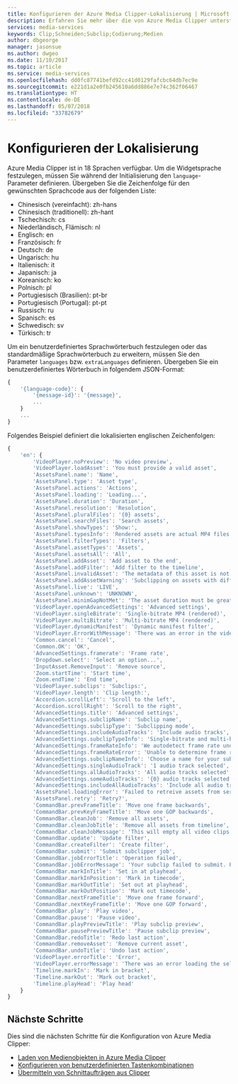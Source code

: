 ```yaml
---
title: Konfigurieren der Azure Media Clipper-Lokalisierung | Microsoft-Dokumentation
description: Erfahren Sie mehr über die von Azure Media Clipper unterstützten Sprachen und die Unterstützung der Lokalisierung
services: media-services
keywords: Clip;Schneiden;Subclip;Codierung;Medien
author: dbgeorge
manager: jasonsue
ms.author: dwgeo
ms.date: 11/10/2017
ms.topic: article
ms.service: media-services
ms.openlocfilehash: dd0fc87741befd92cc41d0129fafcbc64db7ec9e
ms.sourcegitcommit: e221d1a2e0fb245610a6dd886e7e74c362f06467
ms.translationtype: HT
ms.contentlocale: de-DE
ms.lasthandoff: 05/07/2018
ms.locfileid: "33782679"
---
```

# <a name="configure-localization"></a>Konfigurieren der Lokalisierung
Azure Media Clipper ist in 18 Sprachen verfügbar. Um die Widgetsprache festzulegen, müssen Sie während der Initialisierung den `language`-Parameter definieren. Übergeben Sie die Zeichenfolge für den gewünschten Sprachcode aus der folgenden Liste:
- Chinesisch (vereinfacht): zh-hans
- Chinesisch (traditionell): zh-hant
- Tschechisch: cs
- Niederländisch, Flämisch: nl
- Englisch: en
- Französisch: fr
- Deutsch: de
- Ungarisch: hu
- Italienisch: it
- Japanisch: ja
- Koreanisch: ko
- Polnisch: pl
- Portugiesisch (Brasilien): pt-br
- Portugiesisch (Portugal): pt-pt
- Russisch: ru
- Spanisch: es
- Schwedisch: sv
- Türkisch: tr

Um ein benutzerdefiniertes Sprachwörterbuch festzulegen oder das standardmäßige Sprachwörterbuch zu erweitern, müssen Sie den Parameter `languages` bzw. `extraLanguages` definieren. Übergeben Sie ein benutzerdefiniertes Wörterbuch in folgendem JSON-Format:

```javascript
{
    '{language-code}': {
        '{message-id}': '{message}',
        ...
    }
    ...
}
```

Folgendes Beispiel definiert die lokalisierten englischen Zeichenfolgen:

```javascript
{
    'en': {
        'VideoPlayer.noPreview': 'No video preview',
        'VideoPlayer.loadAsset': 'You must provide a valid asset',
        'AssetsPanel.name': 'Name',
        'AssetsPanel.type': 'Asset type',
        'AssetsPanel.actions': 'Actions',
        'AssetsPanel.loading': 'Loading...',
        'AssetsPanel.duration': 'Duration',
        'AssetsPanel.resolution': 'Resolution',
        'AssetsPanel.pluralFiles': '{0} assets',
        'AssetsPanel.searchFiles': 'Search assets',
        'AssetsPanel.showTypes': 'Show:',
        'AssetsPanel.typesInfo': 'Rendered assets are actual MP4 files. Dynamic manifest filters are filters applied to a parent asset\'s video segment playlist.',
        'AssetsPanel.filterTypes': 'Filters',
        'AssetsPanel.assetTypes': 'Assets',
        'AssetsPanel.assetsAll': 'All',
        'AssetsPanel.addAsset': 'Add asset to the end',
        'AssetsPanel.addFilter': 'Add filter to the timeline',
        'AssetsPanel.invalidAsset': 'The metadata of this asset is not compatible with the other assets in the timeline',
        'AssetsPanel.addAssetWarning': 'Subclipping on assets with different resolutions may cause resolution autoscaling.',
        'AssetsPanel.live': 'LIVE',
        'AssetsPanel.unknown': 'UNKNOWN',
        'AssetsPanel.minimGapNotMet': 'The asset duration must be greater than the minimum clip duration ({0} seconds)',
        'VideoPlayer.openAdvancedSettings': 'Advanced settings',
        'VideoPlayer.singleBitrate': 'Single-bitrate MP4 (rendered)',
        'VideoPlayer.multiBitrate': 'Multi-bitrate MP4 (rendered)',
        'VideoPlayer.dynamicManifest': 'Dynamic manifest filter',
        'VideoPlayer.ErrorWithMessage': 'There was an error in the video player, code {0}, message: {1}',
        'Common.cancel': 'Cancel',
        'Common.OK': 'OK',
        'AdvancedSettings.framerate': 'Frame rate',
        'Dropdown.select': 'Select an option...',
        'InputAsset.RemoveInput': 'Remove source',
        'Zoom.startTime': 'Start time',
        'Zoom.endTime': 'End time',
        'VideoPlayer.subclips': 'Subclips:',
        'VideoPlayer.length': 'Clip length:',
        'Accordion.scrollLeft': 'Scroll to the left',
        'Accordion.scrollRight': 'Scroll to the right',
        'AdvancedSettings.title': 'Advanced settings',
        'AdvancedSettings.subclipName': 'Subclip name',
        'AdvancedSettings.subclipType': 'Subclipping mode',
        'AdvancedSettings.includeAudioTracks': 'Include audio tracks',
        'AdvancedSettings.subclipTypeInfo': 'Single-bitrate and multi-bitrate MP4s are frame accurate rendered assets. Dynamic manifest filters are group-of-pictures (GOP) accurate filters applied to a parent asset. Creating filters does not create a new asset and does not require encoding. Subclipping jobs on live assets are valid as long as their mark times are within the archive window of the parent asset. Filters are valid as long as the parent asset exists and mark times are within its archive window.',
        'AdvancedSettings.frameRateInfo': 'We autodetect frame rate under most scenarios. however, If we cannot autodetect, choose a frame rate from the dropdown for the selected asset(s).',
        'AdvancedSettings.frameRateError': 'Unable to determine frame rate',
        'AdvancedSettings.subclipNameInfo': 'Choose a name for your subclip.',
        'AdvancedSettings.singleAudioTrack': '1 audio track selected',
        'AdvancedSettings.allAudioTracks': 'All audio tracks selected',
        'AdvancedSettings.someAudioTracks': '{0} audio tracks selected',
        'AdvancedSettings.includeAllAudioTracks': 'Include all audio tracks',
        'AssetsPanel.loadingError': 'Failed to retreive assets from server.',
        'AssetsPanel.retry': 'Retry?',
        'CommandBar.prevFrameTitle': 'Move one frame backwards',
        'CommandBar.prevKeyFrameTitle': 'Move one GOP backwards',
        'CommandBar.cleanJob': 'Remove all assets',
        'CommandBar.cleanJobTitle': 'Remove all assets from timeline',
        'CommandBar.cleanJobMessage': 'This will empty all video clips from your timeline.',
        'CommandBar.update': 'Update filter',
        'CommandBar.createFilter': 'Create filter',
        'CommandBar.submit': 'Submit subclipper job',
        'CommandBar.jobErrorTitle': 'Operation failed',
        'CommandBar.jobErrorMessage': 'Your subclip failed to submit. Please try again.',
        'CommandBar.markInTitle': 'Set in at playhead',
        'CommandBar.markInPosition': 'Mark in timecode',
        'CommandBar.markOutTitle': 'Set out at playhead',
        'CommandBar.markOutPosition': 'Mark out timecode',
        'CommandBar.nextFrameTitle': 'Move one frame forward',
        'CommandBar.nextKeyFrameTitle': 'Move one GOP forward',
        'CommandBar.play': 'Play video',
        'CommandBar.pause': 'Pause video',
        'CommandBar.playPreviewTitle': 'Play subclip preview',
        'CommandBar.pausePreviewTitle': 'Pause subclip preview',
        'CommandBar.redoTitle': 'Redo last action',
        'CommandBar.removeAsset': 'Remove current asset',
        'CommandBar.undoTitle': 'Undo last action',
        'VideoPlayer.errorTitle': 'Error',
        'VideoPlayer.errorMessage': 'There was an error loading the selected asset.',
        'Timeline.markIn': 'Mark in bracket',
        'Timeline.markOut': 'Mark out bracket',
        'Timeline.playHead': 'Play head'
    }
}
```

## <a name="next-steps"></a>Nächste Schritte
Dies sind die nächsten Schritte für die Konfiguration von Azure Media Clipper:
- [Laden von Medienobjekten in Azure Media Clipper](media-services-azure-media-clipper-load-assets.md)
- [Konfigurieren von benutzerdefinierten Tastenkombinationen](media-services-azure-media-clipper-keyboard-shortcuts.md)
- [Übermitteln von Schnittaufträgen aus Clipper](media-services-azure-media-clipper-submit-job.md)